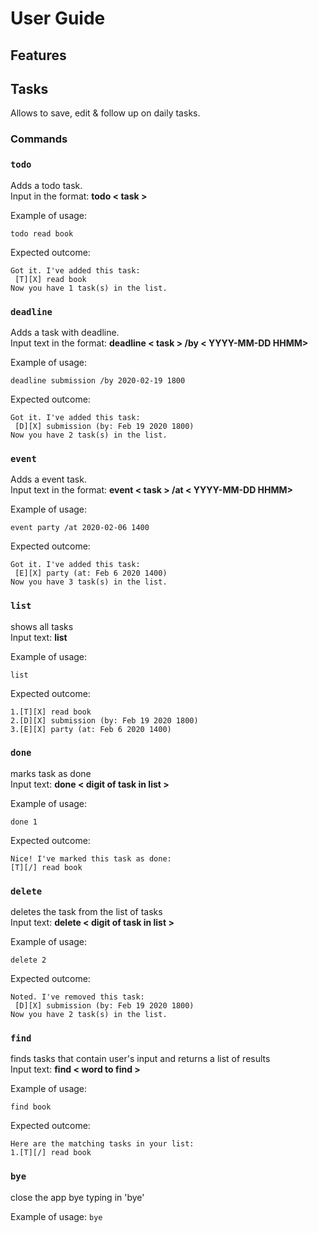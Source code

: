 # User Guide

## Features 

## Tasks 
Allows to save, edit & follow up on daily tasks.  

### Commands

### `todo` 

Adds a todo task.
<br />Input in the format: __todo < task >__

Example of usage: 

`todo read book`

Expected outcome:

    Got it. I've added this task:
     [T][X] read book
    Now you have 1 task(s) in the list.
    
### `deadline` 

Adds a task with deadline.
<br />Input text in the format: __deadline < task > /by < YYYY-MM-DD HHMM>__

Example of usage: 

`deadline submission /by 2020-02-19 1800`

Expected outcome:

    Got it. I've added this task:
     [D][X] submission (by: Feb 19 2020 1800)
    Now you have 2 task(s) in the list.
    
### `event` 

Adds a event task.
<br />Input text in the format: __event < task > /at < YYYY-MM-DD HHMM>__

Example of usage: 

`event party /at 2020-02-06 1400`

Expected outcome:

    Got it. I've added this task:
     [E][X] party (at: Feb 6 2020 1400)
    Now you have 3 task(s) in the list.

### `list` 

shows all tasks 
<br />Input text: __list__

Example of usage: 

`list`

Expected outcome:

    1.[T][X] read book
    2.[D][X] submission (by: Feb 19 2020 1800)
    3.[E][X] party (at: Feb 6 2020 1400)
    
### `done` 

marks task as done 
<br />Input text: __done < digit of task in list >__

Example of usage: 

`done 1`

Expected outcome:

    Nice! I've marked this task as done:
    [T][/] read book

### `delete` 

deletes the task from the list of tasks 
<br />Input text: __delete < digit of task in list >__

Example of usage: 

`delete 2`

Expected outcome:

    Noted. I've removed this task:
     [D][X] submission (by: Feb 19 2020 1800)
    Now you have 2 task(s) in the list.
    
### `find` 

finds tasks that contain user's input and returns a list of results
<br />Input text: __find < word to find >__

Example of usage: 

`find book`

Expected outcome:

    Here are the matching tasks in your list:
    1.[T][/] read book
    
### `bye` 

close the app bye typing in 'bye'

Example of usage: 
`bye`
